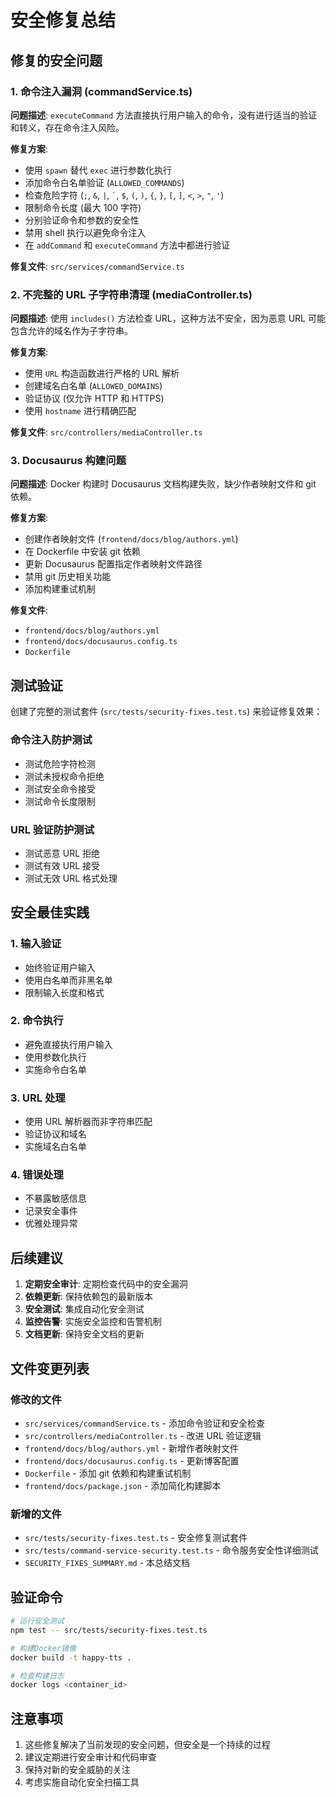 # 安全修复总结

## 修复的安全问题

### 1. 命令注入漏洞 (commandService.ts)

**问题描述**: `executeCommand` 方法直接执行用户输入的命令，没有进行适当的验证和转义，存在命令注入风险。

**修复方案**:

- 使用 `spawn` 替代 `exec` 进行参数化执行
- 添加命令白名单验证 (`ALLOWED_COMMANDS`)
- 检查危险字符 (`;`, `&`, `|`, `` ` ``, `$`, `(`, `)`, `{`, `}`, `[`, `]`, `<`, `>`, `"`, `'`)
- 限制命令长度 (最大 100 字符)
- 分别验证命令和参数的安全性
- 禁用 shell 执行以避免命令注入
- 在 `addCommand` 和 `executeCommand` 方法中都进行验证

**修复文件**: `src/services/commandService.ts`

### 2. 不完整的 URL 子字符串清理 (mediaController.ts)

**问题描述**: 使用 `includes()` 方法检查 URL，这种方法不安全，因为恶意 URL 可能包含允许的域名作为子字符串。

**修复方案**:

- 使用 `URL` 构造函数进行严格的 URL 解析
- 创建域名白名单 (`ALLOWED_DOMAINS`)
- 验证协议 (仅允许 HTTP 和 HTTPS)
- 使用 `hostname` 进行精确匹配

**修复文件**: `src/controllers/mediaController.ts`

### 3. Docusaurus 构建问题

**问题描述**: Docker 构建时 Docusaurus 文档构建失败，缺少作者映射文件和 git 依赖。

**修复方案**:

- 创建作者映射文件 (`frontend/docs/blog/authors.yml`)
- 在 Dockerfile 中安装 git 依赖
- 更新 Docusaurus 配置指定作者映射文件路径
- 禁用 git 历史相关功能
- 添加构建重试机制

**修复文件**:

- `frontend/docs/blog/authors.yml`
- `frontend/docs/docusaurus.config.ts`
- `Dockerfile`

## 测试验证

创建了完整的测试套件 (`src/tests/security-fixes.test.ts`) 来验证修复效果：

### 命令注入防护测试

- 测试危险字符检测
- 测试未授权命令拒绝
- 测试安全命令接受
- 测试命令长度限制

### URL 验证防护测试

- 测试恶意 URL 拒绝
- 测试有效 URL 接受
- 测试无效 URL 格式处理

## 安全最佳实践

### 1. 输入验证

- 始终验证用户输入
- 使用白名单而非黑名单
- 限制输入长度和格式

### 2. 命令执行

- 避免直接执行用户输入
- 使用参数化执行
- 实施命令白名单

### 3. URL 处理

- 使用 URL 解析器而非字符串匹配
- 验证协议和域名
- 实施域名白名单

### 4. 错误处理

- 不暴露敏感信息
- 记录安全事件
- 优雅处理异常

## 后续建议

1. **定期安全审计**: 定期检查代码中的安全漏洞
2. **依赖更新**: 保持依赖包的最新版本
3. **安全测试**: 集成自动化安全测试
4. **监控告警**: 实施安全监控和告警机制
5. **文档更新**: 保持安全文档的更新

## 文件变更列表

### 修改的文件

- `src/services/commandService.ts` - 添加命令验证和安全检查
- `src/controllers/mediaController.ts` - 改进 URL 验证逻辑
- `frontend/docs/blog/authors.yml` - 新增作者映射文件
- `frontend/docs/docusaurus.config.ts` - 更新博客配置
- `Dockerfile` - 添加 git 依赖和构建重试机制
- `frontend/docs/package.json` - 添加简化构建脚本

### 新增的文件

- `src/tests/security-fixes.test.ts` - 安全修复测试套件
- `src/tests/command-service-security.test.ts` - 命令服务安全性详细测试
- `SECURITY_FIXES_SUMMARY.md` - 本总结文档

## 验证命令

```bash
# 运行安全测试
npm test -- src/tests/security-fixes.test.ts

# 构建Docker镜像
docker build -t happy-tts .

# 检查构建日志
docker logs <container_id>
```

## 注意事项

1. 这些修复解决了当前发现的安全问题，但安全是一个持续的过程
2. 建议定期进行安全审计和代码审查
3. 保持对新的安全威胁的关注
4. 考虑实施自动化安全扫描工具
